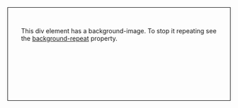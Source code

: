 <!doctype html>
<title>Example</title>
<style>
.imageBox {
  padding: 30px;
  height: 150px;
  border: 1px solid black;
  background-image: url(https://static.pexels.com/photos/188412/pexels-photo-188412.jpeg);
}
</style>
<div class="imageBox">
<p>This div element has a background-image. To stop it repeating see the <a href="/css/properties/css_background-repeat.cfm">background-repeat</a> property.</p>
</div>
